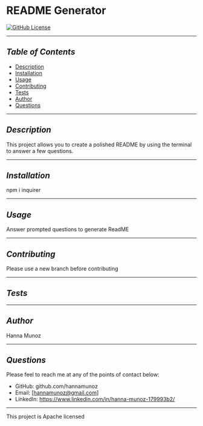 # README Generator
[![GitHub License](https://img.shields.io/badge/License-Apache--2.0-yellow)](https://opensource.org/licenses/Apache-2.0)

---------------

## *Table of Contents*
- [Description](#description)
- [Installation](#installation)
- [Usage](#usage)
- [Contributing](#contributing)
- [Tests](#tests)
- [Author](#author)
- [Questions](#questions)

---------------

## *Description*
This project allows you to create a polished README by using the terminal to answer a few questions.

---------------

## *Installation*
npm i inquirer

---------------

## *Usage*
Answer prompted questions to generate ReadME

---------------

## *Contributing*
Please use a new branch before contributing

---------------

## *Tests*


---------------

## *Author*
Hanna Munoz

---------------

## *Questions*
Please feel to reach me at any of the points of contact below:
- GitHub: github.com/hannamunoz
- Email: [hannamunoz@gmail.com]
- LinkedIn: https://www.linkedin.com/in/hanna-munoz-179993b2/

---------------

This project is Apache licensed